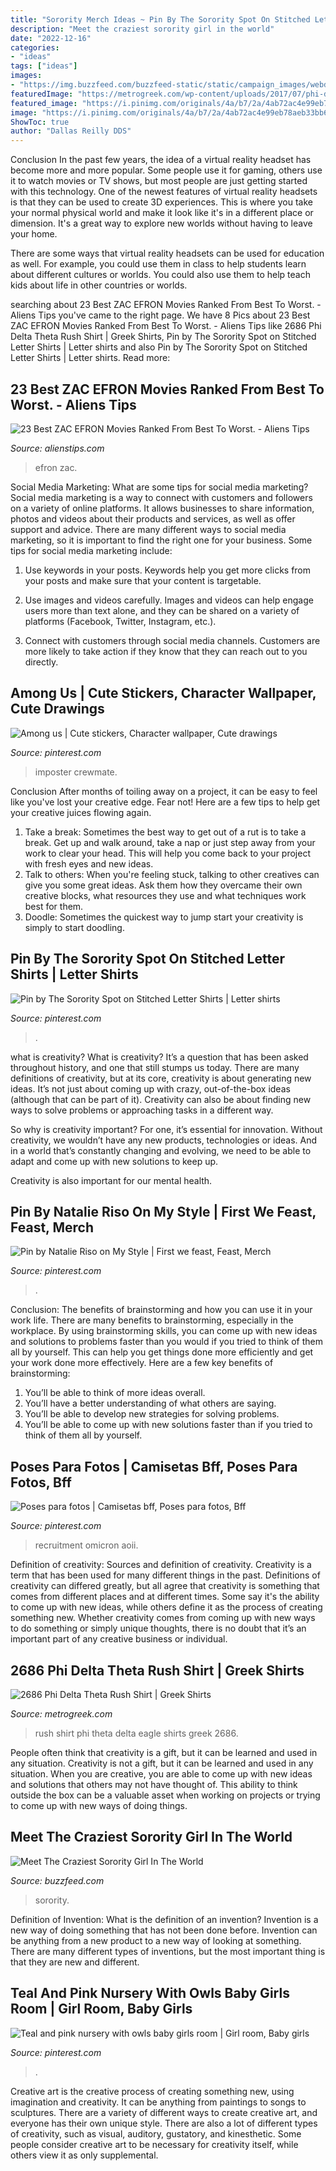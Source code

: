```yaml
---
title: "Sorority Merch Ideas ~ Pin By The Sorority Spot On Stitched Letter Shirts"
description: "Meet the craziest sorority girl in the world"
date: "2022-12-16"
categories:
- "ideas"
tags: ["ideas"]
images:
- "https://img.buzzfeed.com/buzzfeed-static/static/campaign_images/webdr05/2013/4/18/16/meet-the-craziest-sorority-girl-in-the-world-1-11107-1366317678-9_big.jpg"
featuredImage: "https://metrogreek.com/wp-content/uploads/2017/07/phi-delta-theta-rush-shirt-eagle-1.jpg"
featured_image: "https://i.pinimg.com/originals/4a/b7/2a/4ab72ac4e99eb78aeb33bb63909a3783.jpg"
image: "https://i.pinimg.com/originals/4a/b7/2a/4ab72ac4e99eb78aeb33bb63909a3783.jpg"
ShowToc: true
author: "Dallas Reilly DDS"
---
```



Conclusion
In the past few years, the idea of a virtual reality headset has become more and more popular. Some people use it for gaming, others use it to watch movies or TV shows, but most people are just getting started with this technology. 
One of the newest features of virtual reality headsets is that they can be used to create 3D experiences. This is where you take your normal physical world and make it look like it's in a different place or dimension. It's a great way to explore new worlds without having to leave your home. 

There are some ways that virtual reality headsets can be used for education as well. For example, you could use them in class to help students learn about different cultures or worlds. You could also use them to help teach kids about life in other countries or worlds.

	

		
searching about 23 Best ZAC EFRON Movies Ranked From Best To Worst. - Aliens Tips you've came to the right page. We have 8 Pics about 23 Best ZAC EFRON Movies Ranked From Best To Worst. - Aliens Tips like 2686 Phi Delta Theta Rush Shirt | Greek Shirts, Pin by The Sorority Spot on Stitched Letter Shirts | Letter shirts and also Pin by The Sorority Spot on Stitched Letter Shirts | Letter shirts. Read more:
		
    
## 23 Best ZAC EFRON Movies Ranked From Best To Worst. - Aliens Tips

<img loading=lazy src="https://alienstips.com/wp-content/uploads/2021/02/23-Best-ZAC-EFRON-Movies-Ranked-From-Best-To-Worst-Aliens-tips-1.jpg" onerror="this.onerror=null;this.src='https://tse2.mm.bing.net/th?id=OIP.7wodwMIvxnn6IfQFZAZJggHaEK&amp;pid=15.1';" alt="23 Best ZAC EFRON Movies Ranked From Best To Worst. - Aliens Tips">

_Source: alienstips.com_

>efron zac. 

	

Social Media Marketing: What are some tips for social media marketing?
Social media marketing is a way to connect with customers and followers on a variety of online platforms. It allows businesses to share information, photos and videos about their products and services, as well as offer support and advice. There are many different ways to social media marketing, so it is important to find the right one for your business. Some tips for social media marketing include:
1. Use keywords in your posts. Keywords help you get more clicks from your posts and make sure that your content is targetable.

2. Use images and videos carefully. Images and videos can help engage users more than text alone, and they can be shared on a variety of platforms (Facebook, Twitter, Instagram, etc.).

3. Connect with customers through social media channels. Customers are more likely to take action if they know that they can reach out to you directly.

    
## Among Us | Cute Stickers, Character Wallpaper, Cute Drawings

<img loading=lazy src="https://i.pinimg.com/originals/3a/99/94/3a9994e1923d27350a5be6073cae1134.jpg" onerror="this.onerror=null;this.src='https://tse4.mm.bing.net/th?id=OIP.zzePcpJqKYTQjdq1zziTIwHaHa&amp;pid=15.1';" alt="Among us | Cute stickers, Character wallpaper, Cute drawings">

_Source: pinterest.com_

>imposter crewmate. 

	

Conclusion
After months of toiling away on a project, it can be easy to feel like you've lost your creative edge. Fear not! Here are a few tips to help get your creative juices flowing again.
1. Take a break: Sometimes the best way to get out of a rut is to take a break. Get up and walk around, take a nap or just step away from your work to clear your head. This will help you come back to your project with fresh eyes and new ideas.
2. Talk to others: When you're feeling stuck, talking to other creatives can give you some great ideas. Ask them how they overcame their own creative blocks, what resources they use and what techniques work best for them.
3. Doodle: Sometimes the quickest way to jump start your creativity is simply to start doodling.

    
## Pin By The Sorority Spot On Stitched Letter Shirts | Letter Shirts

<img loading=lazy src="https://i.pinimg.com/originals/9e/cb/b3/9ecbb3243be8d0f31f97cf6cad146317.jpg" onerror="this.onerror=null;this.src='https://tse2.mm.bing.net/th?id=OIP.mIyciVkg1b9xlCDejd8C2AHaFj&amp;pid=15.1';" alt="Pin by The Sorority Spot on Stitched Letter Shirts | Letter shirts">

_Source: pinterest.com_

>. 

	

what is creativity?
What is creativity? It’s a question that has been asked throughout history, and one that still stumps us today. There are many definitions of creativity, but at its core, creativity is about generating new ideas.
It’s not just about coming up with crazy, out-of-the-box ideas (although that can be part of it). Creativity can also be about finding new ways to solve problems or approaching tasks in a different way.

So why is creativity important? For one, it’s essential for innovation. Without creativity, we wouldn’t have any new products, technologies or ideas. And in a world that’s constantly changing and evolving, we need to be able to adapt and come up with new solutions to keep up.

Creativity is also important for our mental health.

    
## Pin By Natalie Riso On My Style | First We Feast, Feast, Merch

<img loading=lazy src="https://i.pinimg.com/originals/cd/d2/53/cdd253684c56b5acbe791e51ea97fe48.jpg" onerror="this.onerror=null;this.src='https://tse4.mm.bing.net/th?id=OIP.RNaRlvbAqlUb3-CECeuuEgHaHa&amp;pid=15.1';" alt="Pin by Natalie Riso on My Style | First we feast, Feast, Merch">

_Source: pinterest.com_

>. 

	

Conclusion: The benefits of brainstorming and how you can use it in your work life.
There are many benefits to brainstorming, especially in the workplace. By using brainstorming skills, you can come up with new ideas and solutions to problems faster than you would if you tried to think of them all by yourself. This can help you get things done more efficiently and get your work done more effectively. Here are a few key benefits of brainstorming:
1. You’ll be able to think of more ideas overall.
2. You’ll have a better understanding of what others are saying.
3. You’ll be able to develop new strategies for solving problems.
4. You’ll be able to come up with new solutions faster than if you tried to think of them all by yourself.

    
## Poses Para Fotos | Camisetas Bff, Poses Para Fotos, Bff

<img loading=lazy src="https://i.pinimg.com/736x/51/23/28/5123289c51428defb1dbc50d180daa51.jpg" onerror="this.onerror=null;this.src='https://tse1.mm.bing.net/th?id=OIP.qBdnVseo4SPJSeEz8qZQsgHaKB&amp;pid=15.1';" alt="Poses para fotos | Camisetas bff, Poses para fotos, Bff">

_Source: pinterest.com_

>recruitment omicron aoii. 

	

Definition of creativity: Sources and definition of creativity.
Creativity is a term that has been used for many different things in the past. Definitions of creativity can differed greatly, but all agree that creativity is something that comes from different places and at different times. Some say it's the ability to come up with new ideas, while others define it as the process of creating something new. Whether creativity comes from coming up with new ways to do something or simply unique thoughts, there is no doubt that it’s an important part of any creative business or individual.

    
## 2686 Phi Delta Theta Rush Shirt | Greek Shirts

<img loading=lazy src="https://metrogreek.com/wp-content/uploads/2017/07/phi-delta-theta-rush-shirt-eagle-1.jpg" onerror="this.onerror=null;this.src='https://tse1.mm.bing.net/th?id=OIP.jFQu3E1DNgUu2ziTTewhJAHaJK&amp;pid=15.1';" alt="2686 Phi Delta Theta Rush Shirt | Greek Shirts">

_Source: metrogreek.com_

>rush shirt phi theta delta eagle shirts greek 2686. 

	

People often think that creativity is a gift, but it can be learned and used in any situation.
Creativity is not a gift, but it can be learned and used in any situation. When you are creative, you are able to come up with new ideas and solutions that others may not have thought of. This ability to think outside the box can be a valuable asset when working on projects or trying to come up with new ways of doing things.

    
## Meet The Craziest Sorority Girl In The World

<img loading=lazy src="https://img.buzzfeed.com/buzzfeed-static/static/campaign_images/webdr05/2013/4/18/16/meet-the-craziest-sorority-girl-in-the-world-1-11107-1366317678-9_big.jpg" onerror="this.onerror=null;this.src='https://tse3.mm.bing.net/th?id=OIP.UY7Knte4q4BGZHfxJhzAJgHaE7&amp;pid=15.1';" alt="Meet The Craziest Sorority Girl In The World">

_Source: buzzfeed.com_

>sorority. 

	

Definition of Invention: What is the definition of an invention?
Invention is a new way of doing something that has not been done before. Invention can be anything from a new product to a new way of looking at something. There are many different types of inventions, but the most important thing is that they are new and different.

    
## Teal And Pink Nursery With Owls Baby Girls Room | Girl Room, Baby Girls

<img loading=lazy src="https://i.pinimg.com/originals/4a/b7/2a/4ab72ac4e99eb78aeb33bb63909a3783.jpg" onerror="this.onerror=null;this.src='https://tse2.mm.bing.net/th?id=OIP.OeoMcZryZl7B6JuJsVcYmgHaLH&amp;pid=15.1';" alt="Teal and pink nursery with owls baby girls room | Girl room, Baby girls">

_Source: pinterest.com_

>. 

	

Creative art is the creative process of creating something new, using imagination and creativity. It can be anything from paintings to songs to sculptures. There are a variety of different ways to create creative art, and everyone has their own unique style. There are also a lot of different types of creativity, such as visual, auditory, gustatory, and kinesthetic. Some people consider creative art to be necessary for creativity itself, while others view it as only supplemental.

